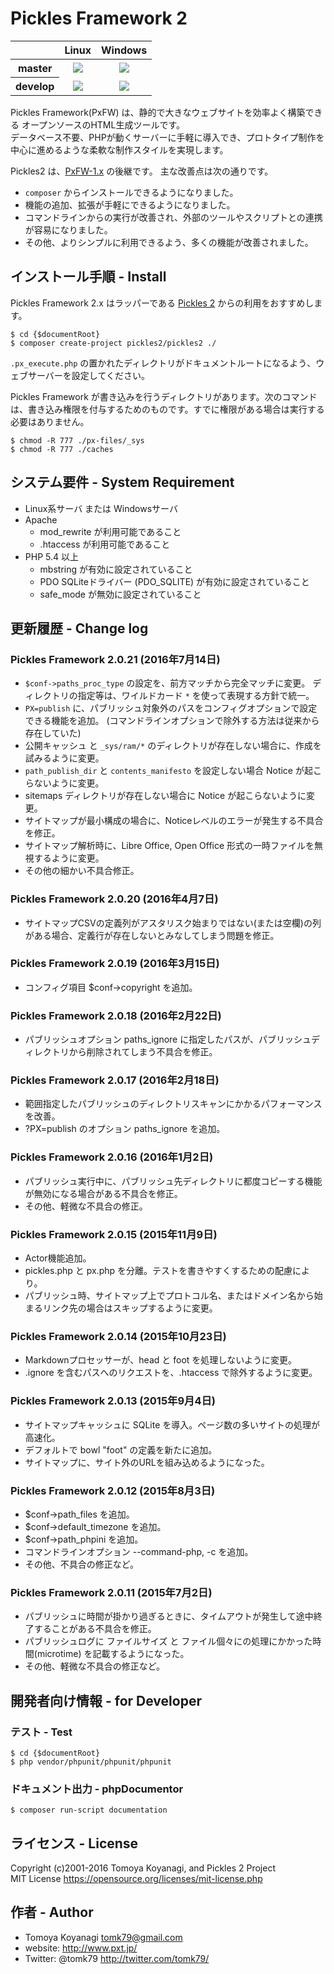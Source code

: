 # Pickles Framework 2

<table>
  <thead>
    <tr>
      <th></th>
      <th>Linux</th>
      <th>Windows</th>
    </tr>
  </thead>
  <tbody>
    <tr>
      <th>master</th>
      <td align="center">
        <a href="https://travis-ci.org/pickles2/px-fw-2.x"><img src="https://secure.travis-ci.org/pickles2/px-fw-2.x.svg?branch=master"></a>
      </td>
      <td align="center">
        <a href="https://ci.appveyor.com/project/tomk79/px-fw-2-x"><img src="https://ci.appveyor.com/api/projects/status/bq8v3bgfrhbvr6rv/branch/master?svg=true"></a>
      </td>
    </tr>
    <tr>
      <th>develop</th>
      <td align="center">
        <a href="https://travis-ci.org/pickles2/px-fw-2.x"><img src="https://secure.travis-ci.org/pickles2/px-fw-2.x.svg?branch=develop"></a>
      </td>
      <td align="center">
        <a href="https://ci.appveyor.com/project/tomk79/px-fw-2-x"><img src="https://ci.appveyor.com/api/projects/status/bq8v3bgfrhbvr6rv/branch/develop?svg=true"></a>
      </td>
    </tr>
  </tbody>
</table>


Pickles Framework(PxFW) は、静的で大きなウェブサイトを効率よく構築できる オープンソースのHTML生成ツールです。<br />
データベース不要、PHPが動くサーバーに手軽に導入でき、プロトタイプ制作を中心に進めるような柔軟な制作スタイルを実現します。

Pickles2 は、[PxFW-1.x](https://github.com/tomk79/PxFW-1.x) の後継です。
主な改善点は次の通りです。

- `composer` からインストールできるようになりました。
- 機能の追加、拡張が手軽にできるようになりました。
- コマンドラインからの実行が改善され、外部のツールやスクリプトとの連携が容易になりました。
- その他、よりシンプルに利用できるよう、多くの機能が改善されました。



## インストール手順 - Install


Pickles Framework 2.x はラッパーである [Pickles 2](https://github.com/pickles2/pickles2) からの利用をおすすめします。

```
$ cd {$documentRoot}
$ composer create-project pickles2/pickles2 ./
```

`.px_execute.php` の置かれたディレクトリがドキュメントルートになるよう、ウェブサーバーを設定してください。

Pickles Framework が書き込みを行うディレクトリがあります。次のコマンドは、書き込み権限を付与するためのものです。すでに権限がある場合は実行する必要はありません。

```
$ chmod -R 777 ./px-files/_sys
$ chmod -R 777 ./caches
```



## システム要件 - System Requirement

- Linux系サーバ または Windowsサーバ
- Apache
  - mod_rewrite が利用可能であること
  - .htaccess が利用可能であること
- PHP 5.4 以上
  - mbstring が有効に設定されていること
  - PDO SQLiteドライバー (PDO_SQLITE) が有効に設定されていること
  - safe_mode が無効に設定されていること


## 更新履歴 - Change log

### Pickles Framework 2.0.21 (2016年7月14日)

- `$conf->paths_proc_type` の設定を、前方マッチから完全マッチに変更。 ディレクトリの指定等は、ワイルドカード `*` を使って表現する方針で統一。
- `PX=publish` に、パブリッシュ対象外のパスをコンフィグオプションで設定できる機能を追加。 (コマンドラインオプションで除外する方法は従来から存在していた)
- 公開キャッシュ と `_sys/ram/*` のディレクトリが存在しない場合に、作成を試みるように変更。
- `path_publish_dir` と `contents_manifesto` を設定しない場合 Notice が起こらないように変更。
- sitemaps ディレクトリが存在しない場合に Notice が起こらないように変更。
- サイトマップが最小構成の場合に、Noticeレベルのエラーが発生する不具合を修正。
- サイトマップ解析時に、Libre Office, Open Office 形式の一時ファイルを無視するように変更。
- その他の細かい不具合修正。

### Pickles Framework 2.0.20 (2016年4月7日)

- サイトマップCSVの定義列がアスタリスク始まりではない(または空欄)の列がある場合、定義行が存在しないとみなしてしまう問題を修正。

### Pickles Framework 2.0.19 (2016年3月15日)

- コンフィグ項目 $conf->copyright を追加。

### Pickles Framework 2.0.18 (2016年2月22日)

- パブリッシュオプション paths_ignore に指定したパスが、パブリッシュディレクトリから削除されてしまう不具合を修正。

### Pickles Framework 2.0.17 (2016年2月18日)

- 範囲指定したパブリッシュのディレクトリスキャンにかかるパフォーマンスを改善。
- ?PX=publish のオプション paths_ignore を追加。

### Pickles Framework 2.0.16 (2016年1月2日)

- パブリッシュ実行中に、パブリッシュ先ディレクトリに都度コピーする機能が無効になる場合がある不具合を修正。
- その他、軽微な不具合の修正。

### Pickles Framework 2.0.15 (2015年11月9日)

- Actor機能追加。
- pickles.php と px.php を分離。テストを書きやすくするための配慮により。
- パブリッシュ時、サイトマップ上でプロトコル名、またはドメイン名から始まるリンク先の場合はスキップするように変更。

### Pickles Framework 2.0.14 (2015年10月23日)

- Markdownプロセッサーが、head と foot を処理しないように変更。
- .ignore を含むパスへのリクエストを、.htaccess で除外するように変更。

### Pickles Framework 2.0.13 (2015年9月4日)

- サイトマップキャッシュに SQLite を導入。ページ数の多いサイトの処理が高速化。
- デフォルトで bowl "foot" の定義を新たに追加。
- サイトマップに、サイト外のURLを組み込めるようになった。

### Pickles Framework 2.0.12 (2015年8月3日)

- $conf->path_files を追加。
- $conf->default_timezone を追加。
- $conf->path_phpini を追加。
- コマンドラインオプション --command-php, -c を追加。
- その他、不具合の修正など。

### Pickles Framework 2.0.11 (2015年7月2日)

- パブリッシュに時間が掛かり過ぎるときに、タイムアウトが発生して途中終了することがある不具合を修正。
- パブリッシュログに ファイルサイズ と ファイル個々にの処理にかかった時間(microtime) を記載するようになった。
- その他、軽微な不具合の修正など。


## 開発者向け情報 - for Developer


### テスト - Test

```
$ cd {$documentRoot}
$ php vendor/phpunit/phpunit/phpunit
```


### ドキュメント出力 - phpDocumentor

```
$ composer run-script documentation
```


## ライセンス - License

Copyright (c)2001-2016 Tomoya Koyanagi, and Pickles 2 Project<br />
MIT License https://opensource.org/licenses/mit-license.php


## 作者 - Author

- Tomoya Koyanagi <tomk79@gmail.com>
- website: <http://www.pxt.jp/>
- Twitter: @tomk79 <http://twitter.com/tomk79/>
